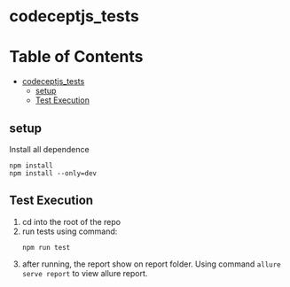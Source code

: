 # codeceptjs_tests

Table of Contents
=================

* [codeceptjs\_tests](#codeceptjs_tests)
  * [setup](#setup)
  * [Test Execution](#test-execution)

## setup
Install all dependence   
```
npm install
npm install --only=dev
```

## Test Execution
1. cd into the root of the repo
2. run tests using command:
    ```
    npm run test
    ```
3. after running, the report show on report folder. Using command `allure serve report` to view allure report.